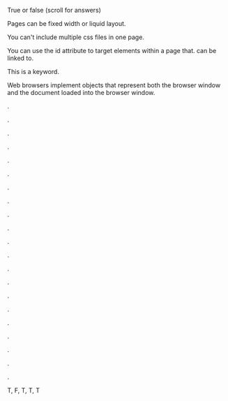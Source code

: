 True or false (scroll for answers)

Pages can be fixed width or liquid layout.

You can't include multiple css files in one page.

You can use the id attribute to target elements within a page that. can be linked to.

This is a keyword.

Web browsers implement objects that represent both the browser window and the document loaded into the browser window.

.

.

.

.

.

.

.

.

.

.

.

.

.

.

.

.

.

.

.

.

.

T, F, T, T, T
